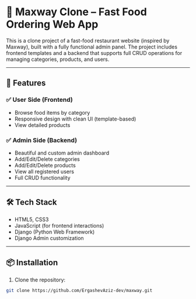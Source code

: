 # 🍔 Maxway Clone – Fast Food Ordering Web App

This is a clone project of a fast-food restaurant website (inspired by Maxway), built with a fully functional admin panel. The project includes frontend templates and a backend that supports full CRUD operations for managing categories, products, and users.

---

## 🚀 Features

### ✅ User Side (Frontend)
- Browse food items by category
- Responsive design with clean UI (template-based)
- View detailed products

### ✅ Admin Side (Backend)
- Beautiful and custom admin dashboard
- Add/Edit/Delete categories
- Add/Edit/Delete products
- View all registered users
- Full CRUD functionality

---

## 🛠️ Tech Stack

- HTML5, CSS3
- JavaScript (for frontend interactions)
- Django (Python Web Framework)
- Django Admin customization

---

## 📦 Installation

1. Clone the repository:

```bash
git clone https://github.com/ErgashevAziz-dev/maxway.git
